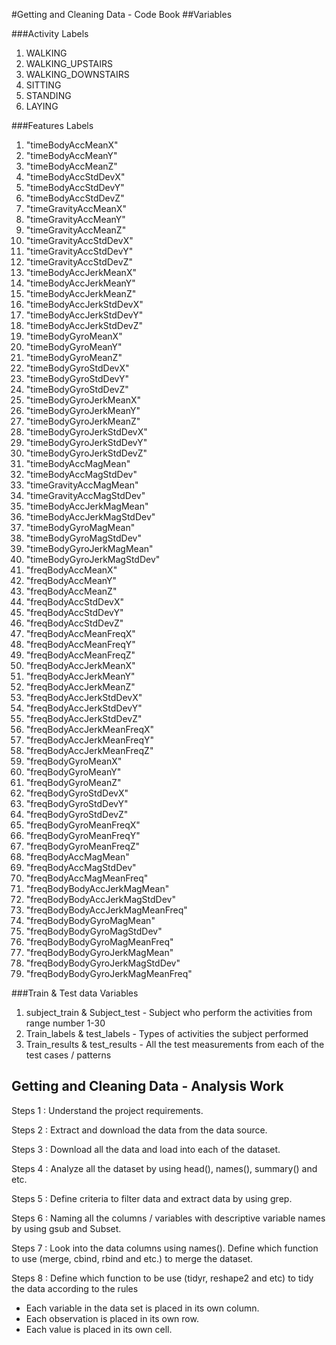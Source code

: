 #Getting and Cleaning Data - Code Book
##Variables

###Activity Labels
1. WALKING
2. WALKING_UPSTAIRS
3. WALKING_DOWNSTAIRS
4. SITTING
5. STANDING
6. LAYING

###Features Labels
1. "timeBodyAccMeanX"                
2. "timeBodyAccMeanY"                
3. "timeBodyAccMeanZ"                
4. "timeBodyAccStdDevX"             
5. "timeBodyAccStdDevY"              
6. "timeBodyAccStdDevZ"              
7. "timeGravityAccMeanX"             
8. "timeGravityAccMeanY"            
9. "timeGravityAccMeanZ"             
10. "timeGravityAccStdDevX"           
11. "timeGravityAccStdDevY"           
12. "timeGravityAccStdDevZ"          
13. "timeBodyAccJerkMeanX"            
14. "timeBodyAccJerkMeanY"            
15. "timeBodyAccJerkMeanZ"            
16. "timeBodyAccJerkStdDevX"         
17. "timeBodyAccJerkStdDevY"         
18. "timeBodyAccJerkStdDevZ"          
19. "timeBodyGyroMeanX"               
20. "timeBodyGyroMeanY"              
21. "timeBodyGyroMeanZ"               
22. "timeBodyGyroStdDevX"             
23. "timeBodyGyroStdDevY"             
24. "timeBodyGyroStdDevZ"            
25. "timeBodyGyroJerkMeanX"           
26. "timeBodyGyroJerkMeanY"           
27. "timeBodyGyroJerkMeanZ"           
28. "timeBodyGyroJerkStdDevX"        
29. "timeBodyGyroJerkStdDevY"         
30. "timeBodyGyroJerkStdDevZ"         
31. "timeBodyAccMagMean"              
32. "timeBodyAccMagStdDev"           
33. "timeGravityAccMagMean"           
34. "timeGravityAccMagStdDev"         
35. "timeBodyAccJerkMagMean"          
36. "timeBodyAccJerkMagStdDev"       
37. "timeBodyGyroMagMean"             
38. "timeBodyGyroMagStdDev"           
39. "timeBodyGyroJerkMagMean"         
40. "timeBodyGyroJerkMagStdDev"      
41. "freqBodyAccMeanX"                
42. "freqBodyAccMeanY"                
43. "freqBodyAccMeanZ"                
44. "freqBodyAccStdDevX"             
45. "freqBodyAccStdDevY"              
46. "freqBodyAccStdDevZ"              
47. "freqBodyAccMeanFreqX"            
48. "freqBodyAccMeanFreqY"           
49. "freqBodyAccMeanFreqZ"            
50. "freqBodyAccJerkMeanX"            
51. "freqBodyAccJerkMeanY"            
52. "freqBodyAccJerkMeanZ"           
53. "freqBodyAccJerkStdDevX"          
54. "freqBodyAccJerkStdDevY"          
55. "freqBodyAccJerkStdDevZ"          
56. "freqBodyAccJerkMeanFreqX"       
57. "freqBodyAccJerkMeanFreqY"        
58. "freqBodyAccJerkMeanFreqZ"        
59. "freqBodyGyroMeanX"               
60. "freqBodyGyroMeanY"              
61. "freqBodyGyroMeanZ"               
62. "freqBodyGyroStdDevX"             
63. "freqBodyGyroStdDevY"             
64. "freqBodyGyroStdDevZ"            
65. "freqBodyGyroMeanFreqX"           
66. "freqBodyGyroMeanFreqY"           
67. "freqBodyGyroMeanFreqZ"           
68. "freqBodyAccMagMean"             
69. "freqBodyAccMagStdDev"            
70. "freqBodyAccMagMeanFreq"          
71. "freqBodyBodyAccJerkMagMean"      
72. "freqBodyBodyAccJerkMagStdDev"   
73. "freqBodyBodyAccJerkMagMeanFreq"  
74. "freqBodyBodyGyroMagMean"         
75. "freqBodyBodyGyroMagStdDev"       
76. "freqBodyBodyGyroMagMeanFreq"    
77. "freqBodyBodyGyroJerkMagMean"     
78. "freqBodyBodyGyroJerkMagStdDev"   
79. "freqBodyBodyGyroJerkMagMeanFreq"

###Train & Test data Variables
1. subject_train & Subject_test - Subject who perform the activities from range number 1-30
2. Train_labels & test_labels - Types of activities the subject performed
3. Train_results & test_results - All the test measurements from each of the test cases / patterns

## Getting and Cleaning Data - Analysis Work
Steps 1 : Understand the project requirements.

Steps 2 : Extract and download the data from the data source.

Steps 3 : Download all the data and load into each of the dataset.

Steps 4 : Analyze all the dataset by using head(), names(), summary() and etc.

Steps 5 : Define criteria to filter data and extract data by using grep.

Steps 6 : Naming all the columns / variables with descriptive variable names by using gsub and Subset.

Steps 7 : Look into the data columns using names(). Define which function to use (merge, cbind, rbind and etc.) to merge the dataset.

Steps 8 : Define which function to be use (tidyr, reshape2 and etc) to tidy the data according to the rules

  * Each variable in the data set is placed in its own column.
  * Each observation is placed in its own row.
  * Each value is placed in its own cell.

